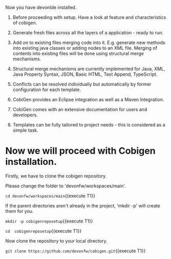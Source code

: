 Now you have devonIde installed.

 1. Before proceeding with setup. Have a look at feature and characteristics of cobigen.

 2. Generate fresh files across all the layers of a application - ready to run.

3. Add on to existing files merging code into it. E.g. generate new methods into existing java classes or adding nodes to an XML file. Merging of contents into existing files will be done using structural merge mechanisms.

4. Structural merge mechanisms are currently implemented for Java, XML, Java Property Syntax, JSON, Basic HTML, Text Append, TypeScript.

5. Conflicts can be resolved individually but automatically by former configuration for each template.

6. CobiGen provides an Eclipse integration as well as a Maven Integration.

7. CobiGen comes with an extensive documentation for users and developers.

8. Templates can be fully tailored to project needs - this is considered as a simple task.

Now we will proceed with Cobigen installation.
====

Firstly, we have to clone the cobigen repository.



Please change the folder to &#39;devonfw/workspaces/main&#39;.

`cd devonfw/workspaces/main`{{execute T1}}


If the parent directories aren't already in the project, 'mkdir -p' will create them for you. 

`mkdir -p cobigenreposetup`{{execute T1}}

`cd  cobigenreposetup`{{execute T1}}


Now clone the repository to your local directory.

`git clone https://github.com/devonfw/cobigen.git`{{execute T1}}

